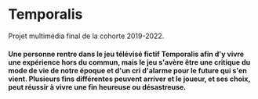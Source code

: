 # Temporalis
Projet multimédia final de la cohorte 2019-2022.


#### Une personne rentre dans le jeu télévisé fictif Temporalis afin d'y vivre une expérience hors du commun, mais le jeu s'avère être une critique du mode de vie de notre époque et d'un cri d'alarme pour le future qui s'en vient. Plusieurs fins différentes peuvent arriver et le joueur, et ses choix, peut réussir à vivre une fin heureuse ou désastreuse.
